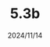 ---
layout: gold_efficiency

title: 5.3b
date: 2024/11/14
description: Wild Rift Gold Efficiency of 5.3b (no updates for items)
image: /assets/favicon512x512.png

permalink: /5.3b/
redirect_from: /
latest_version: true

data:
    refer_url: https://wildrift.leagueoflegends.com/en-us/news/game-updates/wild-rift-patch-notes-5-3b/
    refer_text: 5.3b
    items: items_5_3b
    stats: stats_5_3b

patch_note:
    statuses:
        buffed: ""
        adjusted: ""
        nerfed: ""
        new: ""
    excludes: ""
    compare:
        statuses: "buffed,adjusted,nerfed,new"
        items: items_5_3a
        stats: stats_5_3a
        item_prefix: 5.3a
---